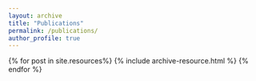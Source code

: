 ```yaml
---
layout: archive
title: "Publications"
permalink: /publications/
author_profile: true
---
```


{% for post in site.resources%}
  {% include archive-resource.html %}
{% endfor %}


